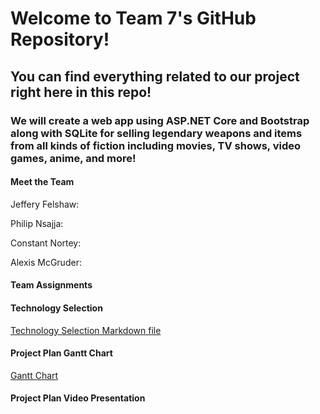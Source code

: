# Welcome to Team 7's GitHub Repository!

## You can find everything related to our project right here in this repo!

### We will create a web app using ASP.NET Core and Bootstrap along with SQLite for selling legendary weapons and items from all kinds of fiction including movies, TV shows, video games, anime, and more!

#### Meet the Team
Jeffery Felshaw: 
<p>Philip Nsajja: </p>
<p>Constant Nortey: </p>
Alexis McGruder:

#### Team Assignments


#### Technology Selection
[Technology Selection Markdown file](https://github.com/Chewwi7/Intro-to-Software-Engineering-Project/blob/main/Project%20Planning/Technology%20Selection.md)
 
 #### Project Plan Gantt Chart
 [Gantt Chart](https://adkisson-swe-f23.youtrack.cloud/gantt-charts/174-5)

#### Project Plan Video Presentation
